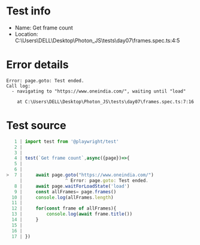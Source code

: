 # Test info

- Name: Get frame count
- Location: C:\Users\DELL\Desktop\Photon_JS\tests\day07\frames.spec.ts:4:5

# Error details

```
Error: page.goto: Test ended.
Call log:
  - navigating to "https://www.oneindia.com/", waiting until "load"

    at C:\Users\DELL\Desktop\Photon_JS\tests\day07\frames.spec.ts:7:16
```

# Test source

```ts
   1 | import test from '@playwright/test'
   2 |
   3 |
   4 | test(`Get frame count`,async({page})=>{
   5 |
   6 |
>  7 |     await page.goto("https://www.oneindia.com/")
     |                ^ Error: page.goto: Test ended.
   8 |     await page.waitForLoadState('load')
   9 |     const allFrames= page.frames()
  10 |     console.log(allFrames.length)
  11 |      
  12 |     for(const frame of allFrames){
  13 |         console.log(await frame.title())
  14 |     }
  15 |     
  16 |
  17 | })
```
